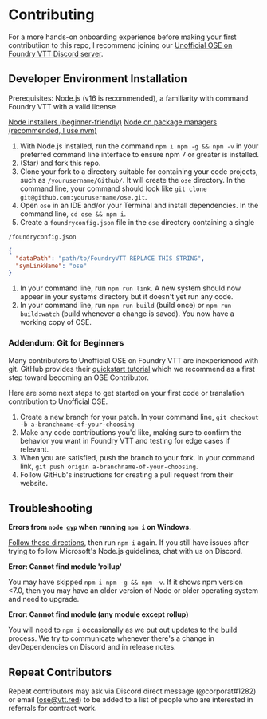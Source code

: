 # Contributing

For a more hands-on onboarding experience before making your first contributiion to this repo, I recommend joining our [Unofficial OSE on Foundry VTT Discord server](https://discord.gg/qGrxRK2yD5).

## Developer Environment Installation

Prerequisites: Node.js (v16 is recommended), a familiarity with command Foundry VTT with a valid license

[Node installers (beginner-friendly)](https://nodejs.org/en/download/)
[Node on package managers (recommended, I use nvm)](https://nodejs.org/en/download/package-manager/#windows)

1. With Node.js installed, run the command `npm i npm -g && npm -v` in your preferred command line interface to ensure npm 7 or greater is installed.
1. (Star) and fork this repo.
1. Clone your fork to a directory suitable for containing your code projects, such as `/yourusername/Github/`. It will create the `ose` directory. In the command line, your command should look like `git clone git@github.com:yourusername/ose.git`.
1. Open `ose` in an IDE and/or your Terminal and install dependencies. In the command line, `cd ose && npm i`.
1. Create a `foundryconfig.json` file in the `ose` directory containing a single

`/foundryconfig.json`

```json
{
  "dataPath": "path/to/FoundryVTT REPLACE THIS STRING",
  "symLinkName": "ose"
}
```

1. In your command line, run `npm run link`. A new system should now appear in your systems directory but it doesn't yet run any code.
1. In your command line, run `npm run build` (build once) or `npm run build:watch` (build whenever a change is saved). You now have a working copy of OSE.

### Addendum: Git for Beginners

Many contributors to Unofficial OSE on Foundry VTT are inexperienced with git. GitHub provides their [quickstart tutorial](https://docs.github.com/en/get-started/quickstart/hello-world) which we recommend as a first step toward becoming an OSE Contributor.

Here are some next steps to get started on your first code or translation contribution to Unofficial OSE. 

1. Create a new branch for your patch. In your command line, `git checkout -b a-branchname-of-your-choosing`
1. Make any code contributions you'd like, making sure to confirm the behavior you want in Foundry VTT and testing for edge cases if relevant.
1. When you are satisfied, push the branch to your fork. In your command link, `git push origin a-branchname-of-your-choosing`.
1. Follow GitHub's instructions for creating a pull request from their website.

## Troubleshooting

**Errors from `node gyp` when running `npm i` on Windows.**

[Follow these directions](https://github.com/nodejs/node-gyp#on-windows), then run `npm i` again. If you still have issues after trying to follow Microsoft's Node.js guidelines, chat with us on Discord.

**Error: Cannot find module 'rollup'**

You may have skipped `npm i npm -g && npm -v`. If it shows npm version <7.0, then you may have an older version of Node or older operating system and need to upgrade.

**Error: Cannot find module (any module except rollup)**

You will need to `npm i` occasionally as we put out updates to the build process. We try to communicate whenever there's a change in devDependencies on Discord and in release notes.

## Repeat Contributors

Repeat contributors may ask via Discord direct message (@corporat#1282) or email (ose@vtt.red) to be added to a list of people who are interested in referrals for contract work.
